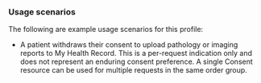### Usage scenarios
The following are example usage scenarios for this profile:
* A patient withdraws their consent to upload pathology or imaging reports to My Health Record. This is a per-request indication only and does not represent an enduring consent preference. A single Consent resource can be used for multiple requests in the same order group.

